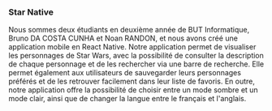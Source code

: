 ### Star Native

Nous sommes deux étudiants en deuxième année de BUT Informatique, Bruno DA COSTA CUNHA et Noan RANDON, et nous avons créé une application mobile en React Native. Notre application permet de visualiser les personnages de Star Wars, avec la possibilité de consulter la description de chaque personnage et de les rechercher via une barre de recherche. Elle permet également aux utilisateurs de sauvegarder leurs personnages préférés et de les retrouver facilement dans leur liste de favoris. En outre, notre application offre la possibilité de choisir entre un mode sombre et un mode clair, ainsi que de changer la langue entre le français et l'anglais.